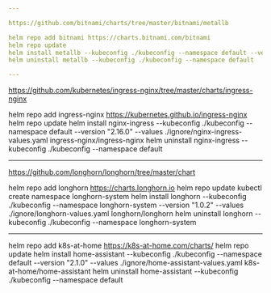 ```yaml
---

https://github.com/bitnami/charts/tree/master/bitnami/metallb

helm repo add bitnami https://charts.bitnami.com/bitnami
helm repo update
helm install metallb --kubeconfig ./kubeconfig --namespace default --version "0.1.23" --values ./ignore/metallb-values.yaml bitnami/metallb
helm uninstall metallb --kubeconfig ./kubeconfig --namespace default

---
```


https://github.com/kubernetes/ingress-nginx/tree/master/charts/ingress-nginx

helm repo add ingress-nginx https://kubernetes.github.io/ingress-nginx
helm repo update
helm install nginx-ingress --kubeconfig ./kubeconfig --namespace default --version "2.16.0" --values ./ignore/nginx-ingress-values.yaml ingress-nginx/ingress-nginx
helm uninstall nginx-ingress --kubeconfig ./kubeconfig --namespace default

---

https://github.com/longhorn/longhorn/tree/master/chart

helm repo add longhorn https://charts.longhorn.io
helm repo update
kubectl create namespace longhorn-system
helm install longhorn --kubeconfig ./kubeconfig --namespace longhorn-system --version "1.0.2" --values ./ignore/longhorn-values.yaml longhorn/longhorn
helm uninstall longhorn --kubeconfig ./kubeconfig --namespace longhorn-system

---

helm repo add k8s-at-home https://k8s-at-home.com/charts/
helm repo update
helm install home-assistant --kubeconfig ./kubeconfig --namespace default --version "2.1.0" --values ./ignore/home-assistant-values.yaml k8s-at-home/home-assistant
helm uninstall home-assistant --kubeconfig ./kubeconfig --namespace default